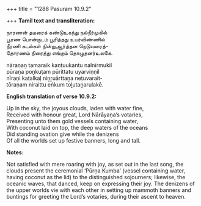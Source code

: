 +++
title = "1288 Pasuram 10.9.2"

+++
**Tamil text and transliteration:**

நாரணன் தமரைக் கண்டுஉகந்து நல்நீர்முகில்  
பூரண பொன்குடம் பூரித்தது உயர்விண்ணில்  
நீரணி கடல்கள் நின்றுஆர்த்தன நெடுவரைத்-  
தோரணம் நிரைத்து எங்கும் தொழுதனர்உலகே.

nāraṇaṉ tamaraik kaṇṭuukantu nalnīrmukil  
pūraṇa poṉkuṭam pūrittatu uyarviṇṇil  
nīraṇi kaṭalkaḷ niṉṟuārttaṉa neṭuvarait-  
tōraṇam niraittu eṅkum toḻutaṉarulakē.

**English translation of verse 10.9.2:**

Up in the sky, the joyous clouds, laden with water fine,  
Received with honour great, Lord Nārāyaṇa’s votaries,  
Presenting unto them gold vessels containing water,  
With coconut laid on top, the deep waters of the oceans  
Did standing ovation give while the denizens  
Of all the worlds set up festive banners, long and tall.

**Notes:**

Not satisfied with mere roaring with joy, as set out in the last song, the clouds present the ceremonial ‘Pūrṇa Kumba’ (vessel containing water, having coconut as the lid) to the distinguished sojourners; likewise, the oceanic waves, that danced, keep on expressing their joy. The denizens of the upper worlds vie with each other in setting up mammoth banners and buntings for greeting the Lord’s votaries, during their ascent to heaven.



